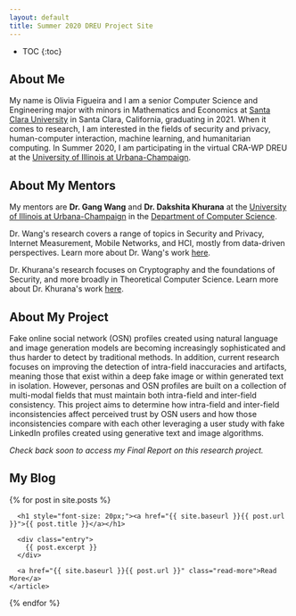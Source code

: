 ```yaml
---
layout: default
title: Summer 2020 DREU Project Site
---
```


* TOC
{:toc}

## About Me

My name is Olivia Figueira and I am a senior Computer Science and Engineering major with minors in Mathematics and Economics at [Santa Clara University](https://www.scu.edu/) in Santa Clara, California, graduating in 2021. When it comes to research, I am interested in the fields of security and privacy, human-computer interaction, machine learning, and humanitarian computing. In Summer 2020, I am participating in the virtual CRA-WP DREU at the [University of Illinois at Urbana-Champaign](https://illinois.edu/).

## About My Mentors

My mentors are **Dr. Gang Wang** and **Dr. Dakshita Khurana** at the [University of Illinois at Urbana-Champaign](https://illinois.edu/) in the [Department of Computer Science](https://cs.illinois.edu/). 

Dr. Wang's research covers a range of topics in Security and Privacy, Internet Measurement, Mobile Networks, and HCI, mostly from data-driven perspectives. Learn more about Dr. Wang's work [here](https://gangw.cs.illinois.edu/).

Dr. Khurana's research focuses on Cryptography and the foundations of Security, and more broadly in Theoretical Computer Science. Learn more about Dr. Khurana's work [here](https://www.dakshitakhurana.com/).

## About My Project

Fake online social network (OSN) profiles created using natural language and image generation models are becoming increasingly sophisticated and thus harder to detect by traditional methods. In addition, current research focuses on improving the detection of intra-field inaccuracies and artifacts, meaning those that exist within a deep fake image or within generated text in isolation. However, personas and OSN profiles are built on a collection of multi-modal fields that must maintain both intra-field and inter-field consistency. This project aims to determine how intra-field and inter-field inconsistencies affect perceived trust by OSN users and how those inconsistencies compare with each other leveraging a user study with fake LinkedIn profiles created using generative text and image algorithms.

*Check back soon to access my Final Report on this research project.*

<!-- [My Final Report](files/finalreport.pdf) -->

## My Blog

<!-- Visit this page to check out my [blog](blog.html) where I post weekly updates during my DREU experience. -->

<div class="posts">
  {% for post in site.posts %}
    <article class="post">

      <h1 style="font-size: 20px;"><a href="{{ site.baseurl }}{{ post.url }}">{{ post.title }}</a></h1>

      <div class="entry">
        {{ post.excerpt }}
      </div>

      <a href="{{ site.baseurl }}{{ post.url }}" class="read-more">Read More</a>
    </article>
  {% endfor %}
</div>
